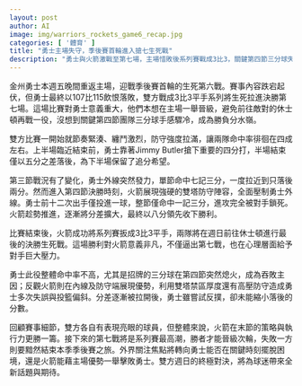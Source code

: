 ```yaml
---
layout: post
author: AI
image: img/warriors_rockets_game6_recap.jpg
categories: [ '體育' ]
title: "勇士主場失守，季後賽首輪進入搶七生死戰"
description: "勇士與火箭激戰至第七場，主場惜敗後系列賽戰成3比3，關鍵第四節三分球失準成最大致命傷；火箭雙塔防守發威，搶下勝利將戰線拉回休士頓，最後晉級資格週日決勝負。"
---
```

金州勇士本週五晚間重返主場，迎戰季後賽首輪的生死第六戰。賽事內容跌宕起伏，但勇士最終以107比115飲恨落敗，雙方戰成3比3平手系列將生死拉進決勝第七場。這場比賽對勇士意義重大，他們本想在主場一舉晉級，避免前往敵對的休士頓再戰一役，沒想到關鍵第四節團隊三分球手感驟冷，成為勝負分水嶺。

雙方比賽一開始就節奏緊湊、纏鬥激烈，防守強度拉滿，讓兩隊命中率徘徊在四成左右。上半場臨近結束前，勇士靠著Jimmy Butler搶下重要的四分打，半場結束僅以五分之差落後，為下半場保留了追分希望。

第三節戰況有了變化，勇士外線突然發力，單節命中七記三分，一度拉近到只落後兩分。然而進入第四節決勝時刻，火箭展現強硬的雙塔防守陣容，全面壓制勇士外線。勇士前十二次出手僅投進一球，整節僅命中一記三分，進攻完全被對手鎖死。火箭趁勢推進，逐漸將分差擴大，最終以八分領先收下勝利。

比賽結束後，火箭成功將系列賽扳成3比3平手，兩隊將在週日前往休士頓進行最後的決勝生死戰。這場勝利對火箭意義非凡，不僅逼出第七戰，也在心理層面給予對手巨大壓力。

勇士此役整體命中率不高，尤其是招牌的三分球在第四節突然熄火，成為吞敗主因；反觀火箭則在內線及防守端展現優勢，利用雙塔禁區厚度還有高壓防守造成勇士多次失誤與投籃偏斜。分差逐漸被拉開後，勇士雖嘗試反撲，卻未能縮小落後的分數。

回顧賽事細節，雙方各自有表現亮眼的球員，但整體來說，火箭在末節的策略與執行力更勝一籌。接下來的第七戰將是系列賽最高潮，勝者才能晉級次輪，失敗一方則要黯然結束本季季後賽之旅。外界關注焦點將轉向勇士能否在關鍵時刻擺脫困境，還是火箭能藉主場優勢一舉擊敗勇士。雙方週日的終極對決，將為球迷帶來全新話題與期待。